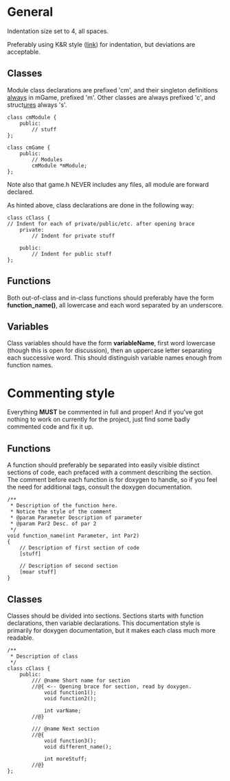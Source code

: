 # General #
Indentation size set to 4, all spaces.

Preferably using K&R style ([link](http://en.wikipedia.org/wiki/Indent_style#K.26R_style)) for indentation, but deviations are acceptable.


## Classes ##
Module class declarations are prefixed 'cm', and their singleton definitions [always](are.md) in mGame, prefixed 'm'. Other classes are always prefixed 'c', and struct[ures](ures.md) always 's'.

```
class cmModule {
    public:
        // stuff
};

class cmGame {
    public:
        // Modules
        cmModule *mModule;
};
```

Note also that game.h NEVER includes any files, all module are forward declared.

As hinted above, class declarations are done in the following way:
```
class cClass {
// Indent for each of private/public/etc. after opening brace
    private:
        // Indent for private stuff

    public:
        // Indent for public stuff
};
```

## Functions ##
Both out-of-class and in-class functions should preferably have the form **function\_name()**, all lowercase and each word separated by an underscore.

## Variables ##
Class variables should have the form **variableName**, first word lowercase (though this is open for discussion), then an uppercase letter separating each successive word. This should distinguish variable names enough from function names.

# Commenting style #
Everything **MUST** be commented in full and proper! And if you've got nothing to work on currently for the project, just find some badly commented code and fix it up.

## Functions ##
A function should preferably be separated into easily visible distinct sections of code, each prefaced with a comment describing the section. The comment before each function is for doxygen to handle, so if you feel the need for additional tags, consult the doxygen documentation.
```
/**
 * Description of the function here.
 * Notice the style of the comment
 * @param Parameter Description of parameter
 * @param Par2 Desc. of par 2
 */
void function_name(int Parameter, int Par2)
{
    // Description of first section of code
    [stuff]

    // Description of second section
    [moar stuff]
}
```

## Classes ##
Classes should be divided into sections. Sections starts with function declarations, then variable declarations. This documentation style is primarily for doxygen documentation, but it makes each class much more readable.
```
/**
 * Description of class
 */
class cClass {
    public:
        /// @name Short name for section
        //@{ <-- Opening brace for section, read by doxygen.
            void function1();
            void function2();

            int varName;
        //@}

        /// @name Next section
        //@{
            void function3();
            void different_name();

            int moreStuff;
        //@}
};
```